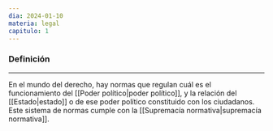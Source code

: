 ```yaml
---
dia: 2024-01-10
materia: legal
capitulo: 1
---
```

### Definición
---
En el mundo del derecho, hay normas que regulan cuál es el funcionamiento del [[Poder político|poder político]], y la relación del [[Estado|estado]] o de ese poder político constituido con los ciudadanos. Este sistema de normas cumple con la [[Supremacía normativa|supremacía normativa]].